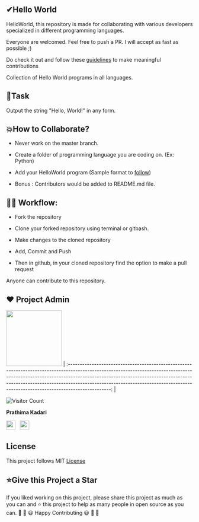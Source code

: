 <h2>✔Hello World</h2>

HelloWorld, this repository is made for collaborating with various developers specialized in different programming languages.

Everyone are welcomed. Feel free to push a PR. I will accept as fast as possible ;)

Do check it out and follow these [guidelines](CONTRIBUTING.md) to make meaningful contributions

Collection of Hello World programs in all languages.


<h2>📌Task</h2>

Output the string "Hello, World!" in any form. 


<h2>💥How to Collaborate?</h2>

- Never work on the master branch. 

- Create a folder of programming language you are coding on. (Ex: Python)

- Add your HelloWorld program (Sample format to [follow](https://github.com/prathimacode-hub/HelloWorld/blob/main/Arduino/HelloWorld.ino))

- Bonus : Contributors would be added to README.md file.


<h2>👨‍💻 Workflow:</h2>

- Fork the repository

- Clone your forked repository using terminal or gitbash.

- Make changes to the cloned repository

- Add, Commit and Push

- Then in github, in your cloned repository find the option to make a pull request

Anyone can contribute to this repository. 


## ❤️ Project Admin
<a href="https://github.com/prathimacode-hub"><img src="https://github.com/prathimacode-hub/prathimacode-hub/blob/main/Prathima%20updated%20profile%20pic.jpg" width=150px height=150px /></a>
| :------------------------------------------------------------------------------------------------------------------------------------------------------------------------------------------------------------------------------------------------------------------------------------------------------------------------------------------: |

![Visitor Count](https://profile-counter.glitch.me/{prathimacode-hub}/count.svg)

**Prathima Kadari**

<a href="https://twitter.com/prathimak88"><img src="https://upload.wikimedia.org/wikipedia/fr/thumb/c/c8/Twitter_Bird.svg/1200px-Twitter_Bird.svg.png" width="25"></img></a>&nbsp;&nbsp; <a href="https://www.linkedin.com/in/prathima-kadari/"><img src="https://www.felberpr.com/wp-content/uploads/linkedin-logo.png" width="25"></img></a>


## License
This project follows MIT [License](LICENSE)
<h2>⭐Give this Project a Star</h2>

If you liked working on this project, please share this project as much as you can and ⭐ this project to help as many people in open source as you can.
🎉 🎊 😃 Happy Contributing 😃 🎊 🎉

